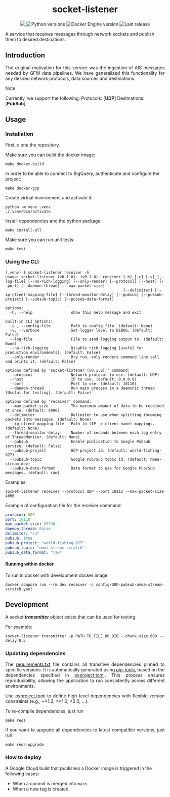 <h1 align="center" style="border-bottom: none;"> socket-listener </h1>

<p align="center">
  <a href="https://codecov.io/gh/GlobalFishingWatch/ais-listener" > 
    <img src="https://codecov.io/gh/GlobalFishingWatch/ais-listener/branch/dev/graph/badge.svg?token=VrsRdRuei9"/> 
  </a>
  <a>
    <img alt="Python versions" src="https://img.shields.io/badge/python-3.10%20%7C%203.11%20%7C%203.12%20%7C%203.13-blue">
  </a>
  <a>
    <img alt="Docker Engine version" src="https://img.shields.io/badge/DockerEngine-v27-yellow">
  </a>
  <a>
    <img alt="Last release" src="https://img.shields.io/github/v/release/GlobalFishingWatch/ais-listener">
  </a>
</p>

A service that receives messages through network sockets and publish them to desired destinations.

[pip-tools]: https://pip-tools.readthedocs.io/en/stable/
[pyproject.toml]: pyproject.toml
[requirements.txt]: requirements.txt

## Introduction

<div align="justify">

The original motivation for this service
was the ingestion of AIS messages needed by GFW data pipelines.
We have generalized this functionality for any desired network protocols,
data sources and destinations.

</div>

> [!NOTE]
> Currently, we support the following:
> Protocols: [**UDP**]
> Desitnations: [**PubSub**]

## Usage

### Installation

First, clone the repository.

Make sure you can build the docker image:
```shell
make docker-build
```
In order to be able to connect to BigQuery, authenticate and configure the project:
```shell
make docker-gcp
```
Create virtual environment and activate it:
```shell
python -m venv .venv
./.venv/bin/activate
```
Install dependencies and the python package:
```shell
make install-all
```
Make sure you can run unit tests:
```shell
make test
```

### Using the CLI

```shell
(.venv) $ socket-listener receiver -h
usage: socket-listener (v0.1.0). (v0.1.0). receiver [-h] [-c] [-v] [--log-file] [--no-rich-logging] [--only-render] [--protocol] [--host] [--port] [--daemon-thread] [--max-packet-size]
                                                    [--delimiter] [--ip-client-mapping-file] [--thread-monitor-delay] [--pubsub] [--pubsub-project] [--pubsub-topic] [--pubsub-data-format]

options:
  -h, --help                 show this help message and exit

built-in CLI options:
  -c , --config-file         Path to config file. (default: None)
  -v, --verbose              Set logger level to DEBUG. (default: False)
  --log-file                 File to send logging output to. (default: None)
  --no-rich-logging          Disable rich logging [useful for production environments]. (default: False)
  --only-render              Dry run, only renders command line call and prints it. (default: False)

options defined by 'socket-listener (v0.1.0).' command:
  --protocol                 Network protocol to use. (default: UDP)
  --host                     IP to use. (default: 0.0.0.0)
  --port                     Port to use. (default: 10110)
  --daemon-thread            Run main process in a daemonic thread [Useful for testing]. (default: False)

options defined by 'receiver' command:
  --max-packet-size          The maximum amount of data to be received at once. (default: 4096)
  --delimiter                Delimiter to use when splitting incoming packets into messages. (default: None)
  --ip-client-mapping-file   Path to (IP -> client_name) mappings. (default: None)
  --thread-monitor-delay     Number of seconds between each log entry of ThreadMonitor. (default: None)
  --pubsub                   Enable publication to Google PubSub service. (default: False)
  --pubsub-project           GCP project id. (default: world-fishing-827)
  --pubsub-topic             Google Pub/Sub topic id. (default: nmea-stream-dev)
  --pubsub-data-format       Data format to use for Google Pub/Sub messages. (default: raw)
```

Examples:
```shell
socket-listener receiver --protocol UDP --port 10112 --max-packet-size 4096
```

Example of configuration file for the receiver command:
```yaml
protocol: UDP
port: 10110
max_packet_size: 65536
daemon_thread: False
delimiter: "\n"
pubsub: True
pubsub_project: "world-fishing-827"
pubsub_topic: "nmea-stream-scratch"
pubsub_data_format: "raw"
```

#### Running within docker

To run in docker with development docker image:
```shell
docker compose run --rm dev receiver -c config/UDP-pubsub-nmea-stream-scratch.yaml
```

## Development

A socket _**transmitter**_ object exists that can be used for testing.

For example:
```shell
socket-listener transmitter -p PATH_TO_FILE_OR_DIR --chunk-size 600 --delay 0.5
```

### Updating dependencies

<div align="justify">

The [requirements.txt] file contains all transitive dependencies pinned to specific versions.
It is automatically generated using [pip-tools],
based on the dependencies specified in [pyproject.toml].
This process ensures reproducibility,
allowing the application to run consistently across different environments.

Use [pyproject.toml] to define high-level dependencies with flexible version constraints
(e.g., ~=1.2, >=1.0, <2.0, ...).

To re-compile dependencies, just run
```shell
make reqs
```

If you want to upgrade all dependencies to latest compatible versions, just run:
```shell
make reqs-upgrade
```
</div>

### How to deploy

A Google Cloud build that publishes a Docker image is triggered in the following cases:  
- When a commit is merged into `main`.  
- When a new tag is created.
